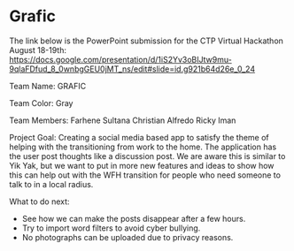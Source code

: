 # Grafic

The link below is the PowerPoint submission for the CTP Virtual Hackathon August 18-19th:
https://docs.google.com/presentation/d/1iS2Yv3oBIJtw9mu-9qlaFDfud_8_0wnbgGEU0jMT_ns/edit#slide=id.g921b64d26e_0_24

Team Name: GRAFIC

Team Color: Gray

Team Members:
Farhene Sultana
Christian
Alfredo
Ricky
Iman

Project Goal:
  Creating a social media based app to satisfy the theme of helping with the transitioning from work to the home.
  The application has the user post thoughts like a discussion post. 
  We are aware this is similar to Yik Yak, but we want to put in more new features and ideas to show how this can help
  out with the WFH transition for people who need someone to talk to in a local radius.
 
 
What to do next:

  - See how we can make the posts disappear after a few hours.
  - Try to import word filters to avoid cyber bullying.
  - No photographs can be uploaded due to privacy reasons.
